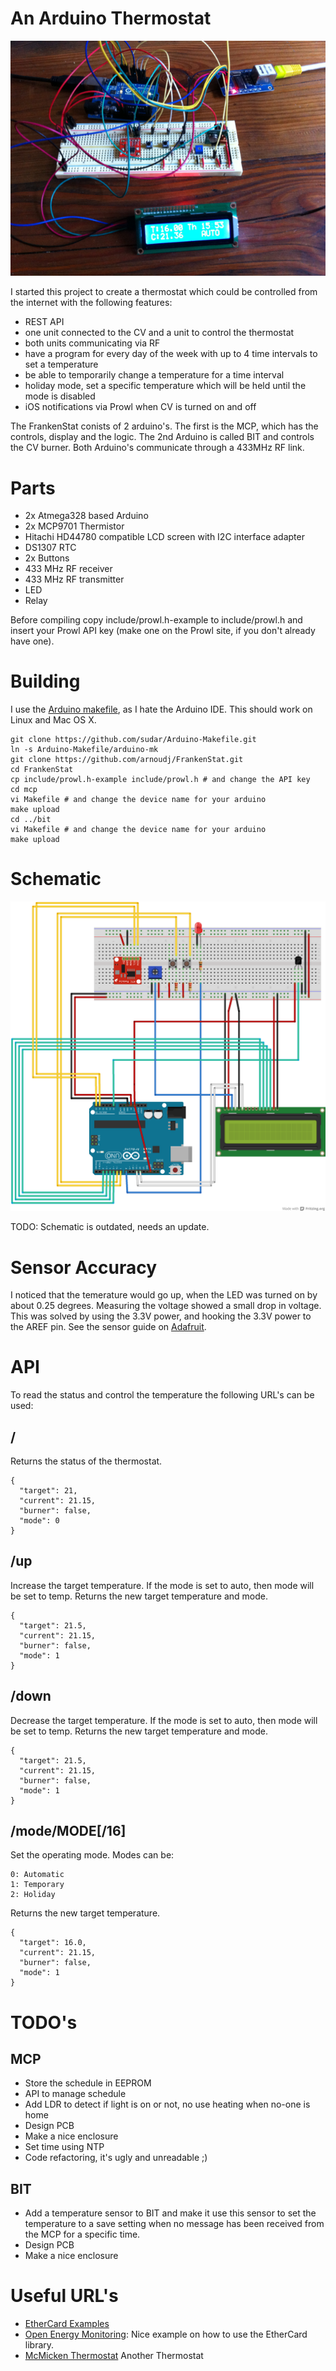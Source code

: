# An Arduino Thermostat

<img src="FrankenStat MCP.png">

I started this project to create a thermostat which could be controlled from the internet with the following features:

- REST API
- one unit connected to the CV and a unit to control the thermostat
- both units communicating via RF
- have a program for every day of the week with up to 4 time intervals to set a temperature
- be able to temporarily change a temperature for a time interval
- holiday mode, set a specific temperature which will be held until the mode is disabled
- iOS notifications via Prowl when CV is turned on and off

The FrankenStat conists of 2 arduino's. The first is the MCP, which has the
controls, display and the logic. The 2nd Arduino is called BIT and controls
the CV burner. Both Arduino's communicate through a 433MHz RF link.

# Parts

- 2x Atmega328 based Arduino
- 2x MCP9701 Thermistor
- Hitachi HD44780 compatible LCD screen with I2C interface adapter
- DS1307 RTC
- 2x Buttons
- 433 MHz RF receiver
- 433 MHz RF transmitter
- LED
- Relay

Before compiling copy include/prowl.h-example to include/prowl.h and insert your Prowl API key (make one on the Prowl site, if you don't already have one).

# Building

I use the [Arduino makefile](https://github.com/sudar/Arduino-Makefile.git), as I hate the Arduino IDE. This should work on Linux and Mac OS X.

    git clone https://github.com/sudar/Arduino-Makefile.git
    ln -s Arduino-Makefile/arduino-mk
    git clone https://github.com/arnoudj/FrankenStat.git
    cd FrankenStat
    cp include/prowl.h-example include/prowl.h # and change the API key
    cd mcp
    vi Makefile # and change the device name for your arduino
    make upload
    cd ../bit
    vi Makefile # and change the device name for your arduino
    make upload

# Schematic

<img src="FrankenStat.png">

TODO: Schematic is outdated, needs an update.

# Sensor Accuracy

I noticed that the temerature would go up, when the LED was turned on by about 0.25 degrees. Measuring the voltage showed a small drop in voltage. This was solved by using the 3.3V power, and hooking the 3.3V power to the AREF pin. See the sensor guide on [Adafruit](http://learn.adafruit.com/tmp36-temperature-sensor/using-a-temp-sensor).

# API

To read the status and control the temperature the following URL's can be used:

## /

Returns the status of the thermostat.

    {
      "target": 21,
      "current": 21.15,
      "burner": false,
      "mode": 0
    }

## /up

Increase the target temperature. If the mode is set to auto, then mode will be set to temp. Returns the new target temperature and mode.

    {
      "target": 21.5,
      "current": 21.15,
      "burner": false,
      "mode": 1
    }

## /down

Decrease the target temperature. If the mode is set to auto, then mode will be set to temp. Returns the new target temperature and mode.

    {
      "target": 21.5,
      "current": 21.15,
      "burner": false,
      "mode": 1
    }

## /mode/MODE[/16]

Set the operating mode. Modes can be:

    0: Automatic
    1: Temporary
    2: Holiday

Returns the new target temperature.

    {
      "target": 16.0,
      "current": 21.15,
      "burner": false,
      "mode": 1
    }

# TODO's

## MCP

- Store the schedule in EEPROM
- API to manage schedule
- Add LDR to detect if light is on or not, no use heating when no-one is home
- Design PCB
- Make a nice enclosure
- Set time using NTP
- Code refactoring, it's ugly and unreadable  ;)

## BIT

- Add a temperature sensor to BIT and make it use this sensor to set the temperature to a save setting when no message has been received from the MCP for a specific time.
- Design PCB
- Make a nice enclosure

# Useful URL's

- [EtherCard Examples](https://github.com/thiseldo/EtherCardExamples)
- [Open Energy Monitoring](https://github.com/helxsz/Webinos---Open-energy-monitoring/blob/master/server2_4.pde): Nice example on how to use the EtherCard library.
- [McMicken Thermostat](http://mcmicken.ca/arduino/Thermostat_V1.html) Another Thermostat
